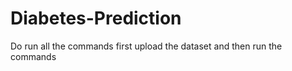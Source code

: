 # Diabetes-Prediction



Do run all the commands
first upload the dataset and then run the commands
